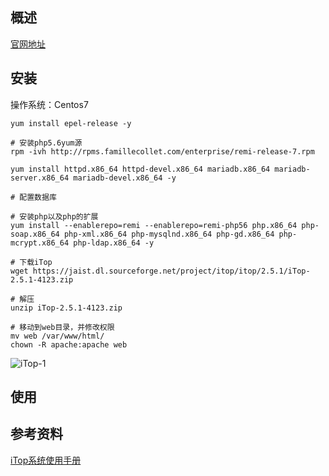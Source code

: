 ## 概述
[官网地址](https://sourceforge.net/projects/itop/)

## 安装
操作系统：Centos7

```
yum install epel-release -y

# 安装php5.6yum源
rpm -ivh http://rpms.famillecollet.com/enterprise/remi-release-7.rpm

yum install httpd.x86_64 httpd-devel.x86_64 mariadb.x86_64 mariadb-server.x86_64 mariadb-devel.x86_64 -y

# 配置数据库

# 安装php以及php的扩展
yum install --enablerepo=remi --enablerepo=remi-php56 php.x86_64 php-soap.x86_64 php-xml.x86_64 php-mysqlnd.x86_64 php-gd.x86_64 php-mcrypt.x86_64 php-ldap.x86_64 -y

# 下载iTop
wget https://jaist.dl.sourceforge.net/project/itop/itop/2.5.1/iTop-2.5.1-4123.zip

# 解压
unzip iTop-2.5.1-4123.zip

# 移动到web目录，并修改权限
mv web /var/www/html/
chown -R apache:apache web
```

![iTop-1](https://github.com/bloodzer0/Enterprise_Security_Build--Open_Source/blob/master/Infrastructure%20Security/Asset%20Management/img/iTop-1.png)

## 使用

## 参考资料
[iTop系统使用手册](https://www.jianshu.com/p/94a115746514)
